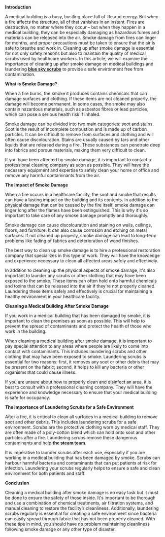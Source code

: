 <p><strong>Introduction</strong></p>
<p>A medical building is a busy, bustling place full of life and energy. But when a fire affects the structure, all of that vanishes in an instant. Fires are destructive, no matter where they occur &ndash; but when they happen in a medical building, they can be especially damaging as hazardous fumes and materials can be released into the air. Smoke damage from fires can linger for months, and proper precautions must be taken to ensure that the air is safe to breathe and work in. Cleaning up after smoke damage is essential for not only safety reasons but also to maintain the quality of medical scrubs used by healthcare workers. In this article, we will examine the importance of cleaning up after smoke damage on medical buildings and laundering <a href="https://www.blueskyscrubs.com/"><strong>blue sky scrubs</strong></a> to provide a safe environment free from contamination.</p>
<p><strong>What is Smoke Damage?</strong></p>
<p>When a fire burns, the smoke it produces contains chemicals that can damage surfaces and clothing. If these items are not cleaned properly, the damage will become permanent. In some cases, the smoke may also contain hazardous materials, such as asbestos fibres or lead particles, which can pose a serious health risk if inhaled.</p>
<p>Smoke damage can be divided into two main categories: soot and stains. Soot is the result of incomplete combustion and is made up of carbon particles. It can be difficult to remove from surfaces and clothing and will often cause discolouration. Stains are usually caused by tars and other liquids that are released during a fire. These substances can penetrate deep into fabrics and porous materials, making them very difficult to clean.</p>
<p>If you have been affected by smoke damage, it is important to contact a professional cleaning company as soon as possible. They will have the necessary equipment and expertise to safely clean your home or office and remove any harmful contaminants from the air.</p>
<p><strong>The Impact of Smoke Damage</strong></p>
<p>When a fire occurs in a healthcare facility, the soot and smoke that results can have a lasting impact on the building and its contents. In addition to the physical damage that can be caused by the fire itself, smoke damage can linger long after the flames have been extinguished. This is why it's so important to take care of any smoke damage promptly and thoroughly.</p>
<p>Smoke damage can cause discolouration and staining on walls, ceilings, floors, and furniture. It can also cause corrosion and etching on metal surfaces. If not cleaned up properly, smoke damage can lead to long-term problems like fading of fabrics and deterioration of wood finishes.</p>
<p>The best way to clean up smoke damage is to hire a professional restoration company that specializes in this type of work. They will have the knowledge and experience necessary to clean all affected areas safely and effectively.</p>
<p>In addition to cleaning up the physical aspects of smoke damage, it's also important to launder any scrubs or other clothing that may have been exposed to the smoke. These items can often hold onto harmful chemicals and toxins that can be released into the air if they're not properly cleaned. Laundering these items safely and effectively is crucial for maintaining a healthy environment in your healthcare facility.</p>
<p><strong>Cleaning a Medical Building After Smoke Damage</strong></p>
<p>If you work in a medical building that has been damaged by smoke, it is important to clean the premises as soon as possible. This will help to prevent the spread of contaminants and protect the health of those who work in the building.</p>
<p>When cleaning a medical building after smoke damage, it is important to pay special attention to any areas where people are likely to come into contact with contaminants. This includes laundering scrubs and other clothing that may have been exposed to smoke. Laundering scrubs is essential for two reasons: first, it removes any soot or other debris that may be present on the fabric; second, it helps to kill any bacteria or other organisms that could cause illness.</p>
<p>If you are unsure about how to properly clean and disinfect an area, it is best to consult with a professional cleaning company. They will have the experience and knowledge necessary to ensure that your medical building is safe for occupancy.</p>
<p><strong>The Importance of Laundering Scrubs for a Safe Environment</strong></p>
<p>After a fire, it is critical to clean all surfaces in a medical building to remove soot and other debris. This includes laundering scrubs for a safe environment. Scrubs are the protective clothing worn by medical staff. They are often made of a poly-cotton blend which can hold onto soot and other particles after a fire. Laundering scrubs remove these dangerous contaminants and help <a href="https://www.thesteamteam.com/"><strong>the steam team</strong></a>.</p>
<p>It is imperative to launder scrubs after each use, especially if you are working in a medical building that has been damaged by smoke. Scrubs can harbour harmful bacteria and contaminants that can put patients at risk for infection. Laundering your scrubs regularly helps to ensure a safe and clean environment for both patients and staff.</p>
<p><strong>Conclusion</strong></p>
<p>Cleaning a medical building after smoke damage is no easy task but it must be done to ensure the safety of those inside. It's important to be thorough and use a combination of chemical treatments, air filtration systems, and manual cleaning to restore the facility&rsquo;s cleanliness. Additionally, laundering scrubs regularly is essential for creating a safe environment since bacteria can easily spread through fabric that has not been properly cleaned. With these tips in mind, you should have no problem maintaining cleanliness following smoke damage or any other type of disaster.</p>
